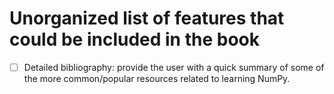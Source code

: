 # Unorganized list of features that could be included in the book

 - [ ] Detailed bibliography: provide the user with a quick summary of some of
       the more common/popular resources related to learning NumPy.
